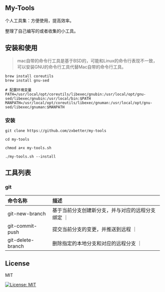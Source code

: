 ## My-Tools

个人工具集：方便使用，提高效率。

整理了自己编写的或者收集的小工具。

## 安装和使用

> mac自带的命令行工具是基于BSD的，可能和Linux的命令行表现不一致，可以安装GNU的命令行工具代替Mac自带的命令行工具。

```shell
brew install coreutils
brew install gnu-sed

# 配置环境变量
PATH=/usr/local/opt/coreutils/libexec/gnubin:/usr/local/opt/gnu-sed/libexec/gnubin:/usr/local/bin:$PATH
MANPATH=/usr/local/opt/coreutils/libexec/gnuman:/usr/local/opt/gnu-sed/libexec/gnuman:$MANPATH
```

### 安装

```shell
git clone https://github.com/zxbetter/my-tools

cd my-tools

chmod a+x my-tools.sh

./my-tools.sh --install
```

## 工具列表

### git

| 命令名称           | 描述                                     |
| :------           | :---                                     |
| git-new-branch    | 基于当前分支创建新分支，并与对应的远程分支绑定 ｜
| git-commit-push   | 提交当前分支的变更，并推送到远程             ｜
| git-delete-branch | 删除指定的本地分支和对应的远程分支            ｜

## License

MIT

[![License: MIT](https://img.shields.io/badge/License-MIT-yellow.svg)](https://opensource.org/licenses/MIT)

